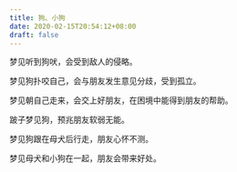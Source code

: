 ```yaml
---
title: 狗、小狗
date: 2020-02-15T20:54:12+08:00
draft: false
---
```


梦见听到狗吠，会受到敌人的侵略。

梦见狗扑咬自己，会与朋友发生意见分歧，受到孤立。

梦见朝自己走来，会交上好朋友，在困境中能得到朋友的帮助。

跛子梦见狗，预兆朋友软弱无能。

梦见狗跟在母犬后行走，朋友心怀不测。

梦见母犬和小狗在一起，朋友会带来好处。